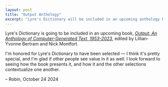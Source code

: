 ```yaml
---
layout: post
title: "Output Anthology"
excerpt: "Lyre's Dictionary will be included in an upcoming anthology book."
---
```


Lyre's Dictionary is going to be included in an upcoming book, <a href="https://mitpress.mit.edu/9780262549813/output/"><i>Output: An Anthology of Computer-Generated Text, 1953-2023</i></a>, edited by Lillian-Yvonne Bertram and Nick Montfort.

I'm honored for Lyre's Dictionary to have been selected — I think it's pretty special, and I'm glad if other people see value in it as well. I look forward to seeing how the book presents it, and how it and the other selections contextualize one another.

– Robin, October 24 2024
